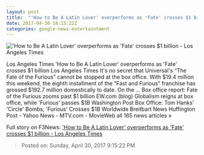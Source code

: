 ```yaml
---
layout: post
title:  "'How to Be A Latin Lover' overperforms as 'Fate' crosses $1 billion - Los Angeles Times"
date: 2017-04-30 16:15:22Z
categories: google-news-entertaintment
---
```


!['How to Be A Latin Lover' overperforms as 'Fate' crosses $1 billion - Los Angeles Times](http://www.trbimg.com/img-59064e55/turbine/la-et-mn-box-office-fate-of-the-furious-the-circle-20170430)

Los Angeles Times 'How to Be A Latin Lover' overperforms as 'Fate' crosses $1 billion Los Angeles Times It's no secret that Universal's “The Fate of the Furious” cannot be stopped at the box office. With $19.4 million this weekend, the eighth installment of the “Fast and Furious” franchise has grossed $192.7 million domestically to date. On the ... Box office report: Fate of the Furious zooms past $1 billion EW.com (blog) Globalism reigns at box office, while 'Furious' passes $1B Washington Post Box Office: Tom Hanks' 'Circle' Bombs, 'Furious' Crosses $1B Worldwide Breitbart News Huffington Post - Yahoo News - MTV.com - MovieWeb all 165 news articles »


Full story on F3News: ['How to Be A Latin Lover' overperforms as 'Fate' crosses $1 billion - Los Angeles Times](http://www.f3nws.com/n/FCXREH)

> Posted on: Sunday, April 30, 2017 9:15:22 PM

